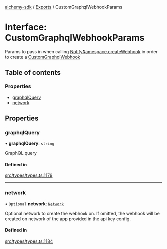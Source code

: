 [alchemy-sdk](../README.md) / [Exports](../modules.md) / CustomGraphqlWebhookParams

# Interface: CustomGraphqlWebhookParams

Params to pass in when calling [NotifyNamespace.createWebhook](../classes/NotifyNamespace.md#createwebhook) in order
to create a [CustomGraphqlWebhook](CustomGraphqlWebhook.md)

## Table of contents

### Properties

- [graphqlQuery](CustomGraphqlWebhookParams.md#graphqlquery)
- [network](CustomGraphqlWebhookParams.md#network)

## Properties

### graphqlQuery

• **graphqlQuery**: `string`

GraphQL query

#### Defined in

[src/types/types.ts:1179](https://github.com/alchemyplatform/alchemy-sdk-js/blob/70f9997/src/types/types.ts#L1179)

___

### network

• `Optional` **network**: [`Network`](../enums/Network.md)

Optional network to create the webhook on. If omitted, the webhook will be
created on network of the app provided in the api key config.

#### Defined in

[src/types/types.ts:1184](https://github.com/alchemyplatform/alchemy-sdk-js/blob/70f9997/src/types/types.ts#L1184)
